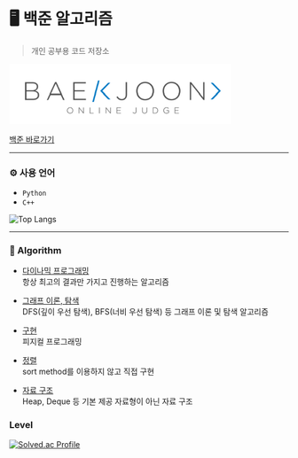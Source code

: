 # 🖥️ 백준 알고리즘
> 개인 공부용 코드 저장소




<img src="/BOJ.png" alt="Data" style="width: 400px;"/>

[백준 바로가기](https://www.acmicpc.net/)

---


### ⚙️ 사용 언어
- `Python`
- `C++`

![Top Langs](https://github-readme-stats.vercel.app/api/top-langs/?username=curihus&layout=compact&theme=light)

----

### 📌 Algorithm

- [다이나믹 프로그래밍](https://github.com/CuriHuS/Baekjoon/tree/main/%EB%8B%A4%EC%9D%B4%EB%82%98%EB%AF%B9%20%ED%94%84%EB%A1%9C%EA%B7%B8%EB%9E%98%EB%B0%8D)
  <br>항상 최고의 결과만 가지고 진행하는 알고리즘

- [그래프 이론, 탐색](https://github.com/CuriHuS/Baekjoon/tree/main/%EA%B7%B8%EB%9E%98%ED%94%84%20%EC%9D%B4%EB%A1%A0%2C%20%ED%83%90%EC%83%89)
  <br>DFS(깊이 우선 탐색), BFS(너비 우선 탐색) 등 그래프 이론 및 탐색 알고리즘
  
- [구현](https://github.com/CuriHuS/Baekjoon/tree/main/%EA%B5%AC%ED%98%84)
  <br> 피지컬 프로그래밍
  
- [정렬](https://github.com/CuriHuS/Baekjoon/tree/main/%EC%A0%95%EB%A0%AC)
  <br> sort method를 이용하지 않고 직접 구현
  
- [자료 구조](https://github.com/CuriHuS/Baekjoon/tree/main/%EC%9E%90%EB%A3%8C%20%EA%B5%AC%EC%A1%B0)
  <br> Heap, Deque 등 기본 제공 자료형이 아닌 자료 구조

### Level
[![Solved.ac Profile](http://mazassumnida.wtf/api/v2/generate_badge?boj=curihus)](https://solved.ac/curihus)
